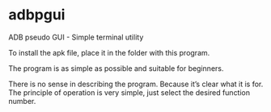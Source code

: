 # adbpgui
ADB pseudo GUI - Simple terminal utility 

To install the apk file, place it in the folder with this program.

The program is as simple as possible and suitable for beginners.

There is no sense in describing the program. Because it’s clear what it is for. The principle of operation is very simple, just select the desired function number.
